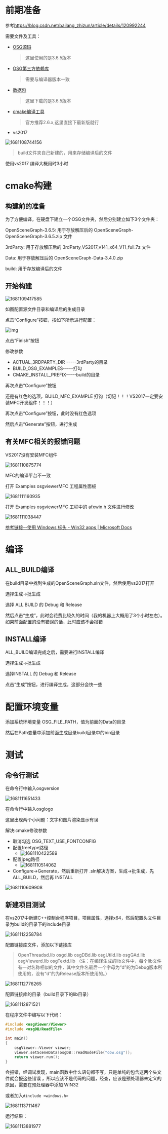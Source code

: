 # 前期准备

参考<https://blog.csdn.net/bailang_zhizun/article/details/120992244>

需要文件及工具：

- [OSG源码](<https://www.openscenegraph.com/index.php/download-section/stable-releases/237-openscenegraph-3-6-5-release-download>)

  > 这里使用的是3.6.5版本

- [OSG第三方依赖库](<https://www.openscenegraph.com/index.php/download-section/dependencies>)

  > 需要与编译器版本一致

- [数据包](<https://www.openscenegraph.com/index.php/download-section/data>)

  > 这里下载的是3.6.5版本

- [cmake编译工具](<https://cmake.org/download/>)

  > 官方推荐2.6.x,这里直接下最新版就行

- vs2017

![1681108744156](OSG基本使用.assets/1681108744156.png)

> build文件夹自己新建的，用来存储编译后的文件

使用vs2017 编译大概用时3小时

# cmake构建

## 构建前的准备

为了方便编译，在硬盘下建立一个OSG文件夹，然后分别建立如下3个文件夹：

OpenSceneGraph-3.6.5: 用于存放解压后的 OpenSceneGraph-OpenSceneGraph-3.6.5.zip 文件

3rdParty:   用于存放解压后的 3rdParty_VS2017_v141_x64_V11_full.7z 文件

Data:        用于存放解压后的 OpenSceneGraph-Data-3.4.0.zip

build:       用于存放编译后的文件

## 开始构建

![1681109417585](OSG基本使用.assets/1681109417585.png)

如图配置源文件目录和编译后的生成目录 

点击“Configure”按钮，按如下所示进行配置： 

![img](OSG基本使用.assets/01f82a537db54298a2b877bb24545ab3.png) 

点击“Finish”按钮

 修改参数

- ACTUAL_3RDPARTY_DIR -----3rdParty的目录 
- BUILD_OSG_EXAMPLES-----打勾
- CMAKE_INSTALL_PREFIX-----build的目录

再次点击“Configure”按钮

还是有红色的选项，BUILD_MFC_EXAMPLE 打钩（切记！！！VS2017一定要安装MFC开发组件！！！） 

再次点击“Configure”按钮，此时没有红色选项 

然后点击“Generate”按钮，进行生成 

## 有关MFC相关的报错问题

VS2017没有安装MFC组件 

![1681110875774](OSG基本使用.assets/1681110875774.png)

MFC的编译平台不一致

打开 Examples osgviewerMFC 工程属性面板

![1681111160935](OSG基本使用.assets/1681111160935.png)

打开 Examples osgviewerMFC 工程中的 afxwin.h 文件进行修改

![1681111038447](OSG基本使用.assets/1681111038447.png)

[参考链接--使用 Windows 标头 - Win32 apps | Microsoft Docs](<https://learn.microsoft.com/zh-cn/windows/win32/winprog/using-the-windows-headers?redirectedfrom=MSDN>) 

# 编译

## ALL_BUILD编译

在build目录中找到生成的OpenSceneGraph.sln文件，然后使用vs2017打开

选择生成->批生成

选择 ALL BUILD 的 Debug 和 Release

然后点击“生成”，此时会花费比较久的时间（我的机器上大概用了3个小时左右）。如果前面配置的没有错误的话，此时应该不会报错 

## INSTALL编译

ALL_BUILD编译完成之后，需要进行INSTALL编译

选择生成->批生成

选择INSTALL 的 Debug 和 Release

点击“生成”按钮，进行编译生成，这部分会快一些 

# 配置环境变量

添加系统环境变量 OSG_FILE_PATH，值为前面的Data的目录 

然后在Path变量中添加前面生成目录build目录中的bin目录 

# 测试

## 命令行测试

在命令行中输入osgversion

![1681111651433](OSG基本使用.assets/1681111651433.png)

在命令行中输入osglogo 

这里出现两个小问题：文字和图片渲染显示有误

解决:cmake修改参数

- 取消勾选 OSG_TEXT_USE_FONTCONFIG 
- 配置freetype路径
  - ![1681110422589](OSG基本使用.assets/1681110422589.png)
- 配置jpeg路径
  - ![1681110514062](OSG基本使用.assets/1681110514062.png)
- Configure->Generate，然后重新打开 .sln解决方案，生成->批生成，先ALL_BUILD，然后再 INSTALL 

![1681110609908](OSG基本使用.assets/1681110609908.png)

## 新建项目测试

在vs2017中新建C++控制台程序项目，项目属性，选择x64，然后配置头文件目录为build的目录下的include目录 

![1681112258784](OSG基本使用.assets/1681112258784.png)

配置链接库文件，添加以下链接库

> OpenThreadsd.lib
> osgd.lib
> osgDBd.lib
> osgUtild.lib
> osgGAd.lib
> osgViewerd.lib
> osgTextd.lib
> （注：在编译生成的lib文件中，每个lib文件有一对名称相似的文件，其中文件名最后一个字母为“d”的为Debug版本所使用的，没有“d”的为Release版本所使用的。）

![1681112776265](OSG基本使用.assets/1681112776265.png)

配置链接库的目录（build目录下的lib目录） 

![1681112871521](OSG基本使用.assets/1681112871521.png)

在程序文件中编写以下代码： 

```c++
#include <osgViewer/Viewer>
#include <osgDB/ReadFile>

int main()
{
	osgViewer::Viewer viewer;
	viewer.setSceneData(osgDB::readNodeFile("cow.osg"));
	return viewer.run();
}
```

会报错，经调试发现，main函数中什么语句都不写，只是单纯的包含这两个头文件就会报这些错误 ，所以应该不是代码的问题，经查，应该是预处理器未定义的原因，需要在预处理器中添加 WIN32 

或者加入`#include <windows.h>`

![1681113711467](OSG基本使用.assets/1681113711467.png)

运行结果：

![1681113881977](OSG基本使用.assets/1681113881977.png)





